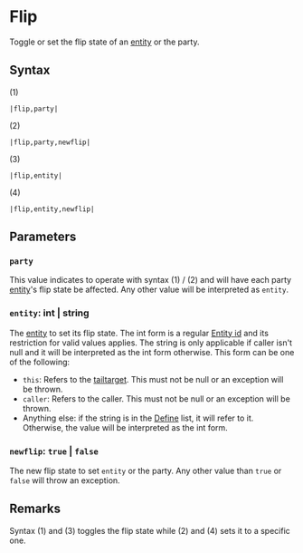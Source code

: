 # Flip

Toggle or set the flip state of an [entity](../../../Data%20format/Entity.md) or the party.

## Syntax

(1)

````
|flip,party|
````

(2)

````
|flip,party,newflip|
````

(3)

````
|flip,entity|
````

(4)

````
|flip,entity,newflip|
````

## Parameters

### `party`

This value indicates to operate with syntax (1) / (2) and will have each party [entity](../../../Data%20format/Entity.md)'s flip state be affected. Any other value will be interpreted as `entity`.

### `entity`: int | string

The [entity](../../../Data%20format/Entity.md) to set its flip state. The int form is a regular [Entity id](../Entity%20id.md) and its restriction for valid values applies. The string is only applicable if caller isn't null and it will be interpreted as the int form otherwise. This form can be one of the following:

* `this`: Refers to the [tailtarget](../../Notable%20local%20variable/tailtarget.md). This must not be null or an exception will be thrown.
* `caller`: Refers to the caller. This must not be null or an exception will be thrown.
* Anything else: if the string is in the [Define](Define.md) list, it will refer to it. Otherwise, the value will be interpreted as the int form.

### `newflip`: `true` | `false`

The new flip state to set `entity` or the party. Any other value than `true` or `false` will throw an exception.

## Remarks

Syntax (1) and (3) toggles the flip state while (2) and (4) sets it to a specific one.
